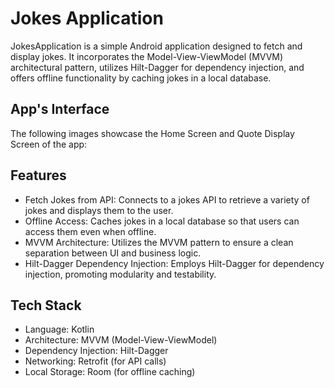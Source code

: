 # Jokes Application

JokesApplication is a simple Android application designed to fetch and display jokes. It incorporates the Model-View-ViewModel (MVVM) architectural pattern, utilizes Hilt-Dagger for dependency injection, and offers offline functionality by caching jokes in a local database.

## App's Interface

The following images showcase the Home Screen and Quote Display Screen of the app:

<p align="center">

</p>

## Features

- Fetch Jokes from API: Connects to a jokes API to retrieve a variety of jokes and displays them to the user.
- Offline Access: Caches jokes in a local database so that users can access them even when offline.
- MVVM Architecture: Utilizes the MVVM pattern to ensure a clean separation between UI and business logic.
- Hilt-Dagger Dependency Injection: Employs Hilt-Dagger for dependency injection, promoting modularity and testability.

## Tech Stack

- Language: Kotlin
- Architecture: MVVM (Model-View-ViewModel)
- Dependency Injection: Hilt-Dagger
- Networking: Retrofit (for API calls)
- Local Storage: Room (for offline caching)
